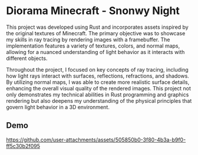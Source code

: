 
# Diorama Minecraft - Snonwy Night

This project was developed using Rust and incorporates assets inspired by the original textures of Minecraft. The primary objective was to showcase my skills in ray tracing by rendering images with a framebuffer. The implementation features a variety of textures, colors, and normal maps, allowing for a nuanced understanding of light behavior as it interacts with different objects.

Throughout the project, I focused on key concepts of ray tracing, including how light rays interact with surfaces, reflections, refractions, and shadows. By utilizing normal maps, I was able to create more realistic surface details, enhancing the overall visual quality of the rendered images. This project not only demonstrates my technical abilities in Rust programming and graphics rendering but also deepens my understanding of the physical principles that govern light behavior in a 3D environment.


## Demo

https://github.com/user-attachments/assets/505850b0-3f80-4b3a-b9f0-ff5c30b2f095

